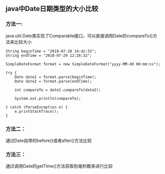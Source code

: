 ## java中Date日期类型的大小比较

### 方法一:

java.util.Date类实现了Comparable接口，可以直接调用Date的compareTo\(\)方法来比较大小

```
String beginTime = "2018-07-28 14:42:32";
String endTime = "2018-07-29 12:26:32";
 
SimpleDateFormat format = new SimpleDateFormat("yyyy-MM-dd HH:mm:ss");
 
try {
	Date date1 = format.parse(beginTime);
	Date date2 = format.parse(endTime);
	
	int compareTo = date1.compareTo(date2);
	
	System.out.println(compareTo);
	
} catch (ParseException e) {
	e.printStackTrace();
}
```

### 方法二：

通过Date自带的before\(\)或者after\(\)方法比较

### 方法三：

通过调用Date的getTime\(\)方法获取到毫秒数来进行比较


